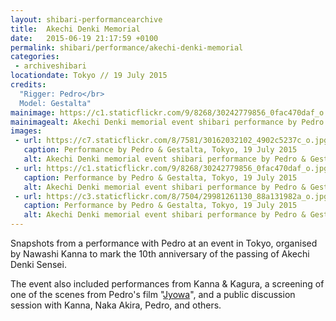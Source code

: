 ```yaml
---
layout: shibari-performancearchive
title:  Akechi Denki Memorial
date:   2015-06-19 21:17:59 +0100
permalink: shibari/performance/akechi-denki-memorial
categories:
 - archiveshibari
locationdate: Tokyo // 19 July 2015
credits:
  "Rigger: Pedro</br>
  Model: Gestalta"
mainimage: https://c1.staticflickr.com/9/8268/30242779856_0fac470daf_o.jpg
mainimagealt: Akechi Denki memorial event shibari performance by Pedro & Gestalta
images:
 - url: https://c7.staticflickr.com/8/7581/30162032102_4902c5237c_o.jpg
   caption: Performance by Pedro & Gestalta, Tokyo, 19 July 2015
   alt: Akechi Denki memorial event shibari performance by Pedro & Gestalta
 - url: https://c1.staticflickr.com/9/8268/30242779856_0fac470daf_o.jpg
   caption: Performance by Pedro & Gestalta, Tokyo, 19 July 2015
   alt: Akechi Denki memorial event shibari performance by Pedro & Gestalta
 - url: https://c3.staticflickr.com/8/7504/29981261130_88a131982a_o.jpg
   caption: Performance by Pedro & Gestalta, Tokyo, 19 July 2015
   alt: Akechi Denki memorial event shibari performance by Pedro & Gestalta
---
```

Snapshots from a performance with Pedro at an event in Tokyo, organised by Nawashi Kanna to mark the 10th anniversary of the passing of Akechi Denki Sensei.

The event also included performances from Kanna & Kagura, a screening of one of the scenes from Pedro's film "<a href="http://www.jyowa.com/" target="_blank_">Jyowa</a>", and a public discussion session with Kanna, Naka Akira, Pedro, and others.
